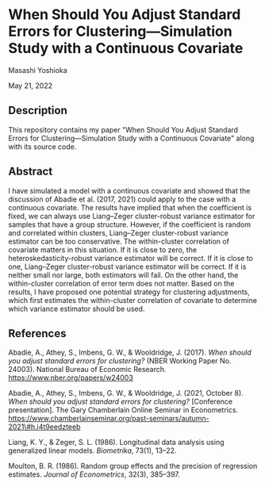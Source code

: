 # When Should You Adjust Standard Errors for Clustering&mdash;Simulation Study with a Continuous Covariate

Masashi Yoshioka

May 21, 2022

## Description

This repository contains my paper "When Should You Adjust Standard Errors for Clustering&mdash;Simulation Study with a Continuous Covariate" along with its source code.

## Abstract

I have simulated a model with a continuous covariate and showed that the discussion of Abadie et al. (2017, 2021) could apply to the case with a continuous covariate. The results have implied that when the coefficient is fixed, we can always use Liang&ndash;Zeger cluster-robust variance estimator for samples that have a group structure. However, if the coefficient is random and correlated within clusters, Liang&ndash;Zeger cluster-robust variance estimator can be too conservative. The within-cluster correlation of covariate matters in this situation. If it is close to zero, the heteroskedasticity-robust variance estimator will be correct. If it is close to one, Liang&ndash;Zeger cluster-robust variance estimator will be correct. If it is neither small nor large, both estimators will fail. On the other hand, the within-cluster correlation of error term does not matter. Based on the results, I have proposed one potential strategy for clustering adjustments, which first estimates the within-cluster correlation of covariate to determine which variance estimator should be used.

## References

Abadie, A., Athey, S., Imbens, G. W., \& Wooldridge, J. (2017). *When should you adjust standard errors for clustering?* (NBER Working Paper No. 24003). National Bureau of Economic Research. https://www.nber.org/papers/w24003

Abadie, A., Athey, S., Imbens, G. W., \& Wooldridge, J. (2021, October 8). *When should you adjust standard errors for clustering?* [Conference presentation]. The Gary Chamberlain Online Seminar in Econometrics. https://www.chamberlainseminar.org/past-seminars/autumn-2021\#h.i4t9eedzteeb

Liang, K. Y., \& Zeger, S. L. (1986). Longitudinal data analysis using generalized linear models. *Biometrika*, 73(1), 13&ndash;22.
	
Moulton, B. R. (1986). Random group effects and the precision of regression estimates. *Journal of Econometrics*, 32(3), 385&ndash;397.

